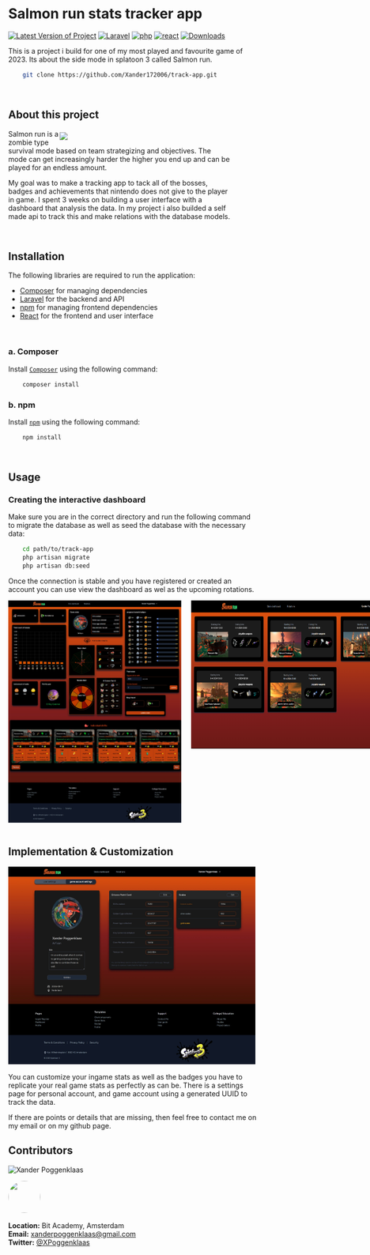 # Salmon run stats tracker app

[![Latest Version of Project](https://img.shields.io/badge/Version-2.0.0-blue)]()
[![Laravel](https://img.shields.io/badge/Laravel-10-red)](https://www.python.org/downloads/)
[![php](https://img.shields.io/badge/php-8.3-8368bb)](https://www.pygame.org/news)
[![react](https://img.shields.io/badge/react-18.2.0-0099ff)](https://legacy.reactjs.org/docs/getting-started.html)
[![Downloads](https://img.shields.io/badge/Downloads-0-brightgreen)]()

This is a project i build for one of my most played and favourite game of 2023.
Its about the side mode in splatoon 3 called Salmon run.

```bash
    git clone https://github.com/Xander172006/track-app.git
```
<br />

## About this project

<center align="left">
    <img align="right" style="margin-top: 5px;" src="https://images-wixmp-ed30a86b8c4ca887773594c2.wixmp.com/f/fe8e6ab4-bc07-4932-bca4-17e2d7594645/dff1cfc-2ea35c3b-d8d7-44a8-adc0-4af191e4a979.png/v1/fill/w_622,h_350/splatoon_3_salmon_run_next_wave__logo__by_rubychu96_dff1cfc-350t.png?token=eyJ0eXAiOiJKV1QiLCJhbGciOiJIUzI1NiJ9.eyJzdWIiOiJ1cm46YXBwOjdlMGQxODg5ODIyNjQzNzNhNWYwZDQxNWVhMGQyNmUwIiwiaXNzIjoidXJuOmFwcDo3ZTBkMTg4OTgyMjY0MzczYTVmMGQ0MTVlYTBkMjZlMCIsIm9iaiI6W1t7ImhlaWdodCI6Ijw9NzIwIiwicGF0aCI6IlwvZlwvZmU4ZTZhYjQtYmMwNy00OTMyLWJjYTQtMTdlMmQ3NTk0NjQ1XC9kZmYxY2ZjLTJlYTM1YzNiLWQ4ZDctNDRhOC1hZGMwLTRhZjE5MWU0YTk3OS5wbmciLCJ3aWR0aCI6Ijw9MTI4MCJ9XV0sImF1ZCI6WyJ1cm46c2VydmljZTppbWFnZS5vcGVyYXRpb25zIl19.qp5h2kVO-RhjxPnMMzrP15JU_SKrv7nbLONuZzjCDs0" width="400px"/>
    <div style="width: 450px" align="left">
        <p>
            Salmon run is a zombie type survival mode based on team strategizing and objectives.
            The mode can get increasingly harder the higher you end up and can be played for an endless amount.
        </p>
        <p>
            My goal was to make a tracking app to tack all of the bosses, badges and achievements that nintendo
            does not give to the player in game. I spent 3 weeks on building a user interface with a dashboard that analysis the data.
            In my project i also builded a self made api to track this and make relations with the database models.
        </p>
    </div>
</center>

<br />

## Installation

The following libraries are required to run the application:
- [Composer](https://getcomposer.org/doc/) for managing dependencies
- [Laravel](https://laravel.com/) for the backend and API
- [npm](https://www.npmjs.com/) for managing frontend dependencies
- [React](https://react.dev/) for the frontend and user interface
<br />

### a. Composer
Install [`Composer`](https://getcomposer.org/doc/) using the following command:
```bash
    composer install
```

### b. npm
Install [`npm`](https://www.npmjs.com/) using the following command:
```bash
    npm install
```
<br />


## Usage
### Creating the interactive dashboard
Make sure you are in the correct directory and run the following command to migrate the database as well as seed the database with the necessary data:
```bash
    cd path/to/track-app
    php artisan migrate
    php artisan db:seed
```

Once the connection is stable and you have registered or created an account you can use view the dashboard as wel as the upcoming rotations.
<br />

<div style="display: flex; gap: 20px;">
    <img src="./docs/images/dashboard_image.jpeg" width="350px" height="450px" />
    <img src="./docs/images/rotations_image.png" width="450px" height="300px" />
</div>

<br />

## Implementation & Customization

[<img src="./docs/images/game_stats_image.jpeg" width="500px" height="400px" />](./docs/images/game_stats_image.jpeg)
<br />

You can customize your ingame stats as well as the badges you have to replicate your real game stats as perfectly as can be.
There is a settings page for personal account, and game account using a generated UUID to track the data.

If there are points or details that are missing, then feel free to contact me on my email or on my github page.


## Contributors

![Xander Poggenklaas](https://img.shields.io/badge/Xander_Poggenklaas-Developer-blue)

[<img src="https://github.com/Xander172006.png" width="65px" height="65px" style="border-radius: 50px"/>](Xander172006)

**Location:** Bit Academy, Amsterdam
</br>
**Email:** xanderpoggenklaas@gmail.com
</br>
**Twitter:** [@XPoggenklaas](https://twitter.com/XPoggenklaas)